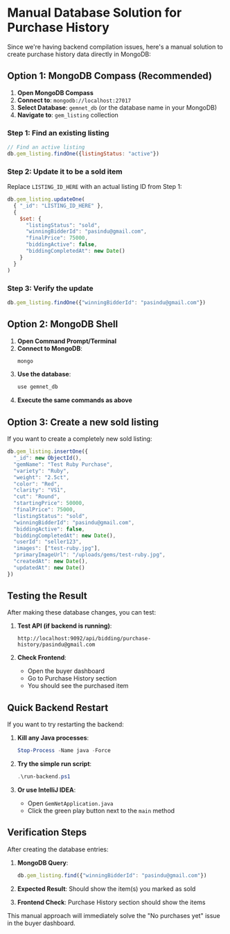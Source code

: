 # Manual Database Solution for Purchase History

Since we're having backend compilation issues, here's a manual solution to create purchase history data directly in MongoDB:

## Option 1: MongoDB Compass (Recommended)

1. **Open MongoDB Compass**
2. **Connect to**: `mongodb://localhost:27017`
3. **Select Database**: `gemnet_db` (or the database name in your MongoDB)
4. **Navigate to**: `gem_listing` collection

### Step 1: Find an existing listing
```javascript
// Find an active listing
db.gem_listing.findOne({listingStatus: "active"})
```

### Step 2: Update it to be a sold item
Replace `LISTING_ID_HERE` with an actual listing ID from Step 1:

```javascript
db.gem_listing.updateOne(
  { "_id": "LISTING_ID_HERE" },
  { 
    $set: { 
      "listingStatus": "sold",
      "winningBidderId": "pasindu@gmail.com",
      "finalPrice": 75000,
      "biddingActive": false,
      "biddingCompletedAt": new Date()
    }
  }
)
```

### Step 3: Verify the update
```javascript
db.gem_listing.findOne({"winningBidderId": "pasindu@gmail.com"})
```

## Option 2: MongoDB Shell

1. **Open Command Prompt/Terminal**
2. **Connect to MongoDB**:
   ```bash
   mongo
   ```
3. **Use the database**:
   ```javascript
   use gemnet_db
   ```
4. **Execute the same commands as above**

## Option 3: Create a new sold listing

If you want to create a completely new sold listing:

```javascript
db.gem_listing.insertOne({
  "_id": new ObjectId(),
  "gemName": "Test Ruby Purchase",
  "variety": "Ruby",
  "weight": "2.5ct",
  "color": "Red",
  "clarity": "VS1",
  "cut": "Round",
  "startingPrice": 50000,
  "finalPrice": 75000,
  "listingStatus": "sold",
  "winningBidderId": "pasindu@gmail.com",
  "biddingActive": false,
  "biddingCompletedAt": new Date(),
  "userId": "seller123",
  "images": ["test-ruby.jpg"],
  "primaryImageUrl": "/uploads/gems/test-ruby.jpg",
  "createdAt": new Date(),
  "updatedAt": new Date()
})
```

## Testing the Result

After making these database changes, you can test:

1. **Test API (if backend is running)**:
   ```
   http://localhost:9092/api/bidding/purchase-history/pasindu@gmail.com
   ```

2. **Check Frontend**: 
   - Open the buyer dashboard
   - Go to Purchase History section
   - You should see the purchased item

## Quick Backend Restart

If you want to try restarting the backend:

1. **Kill any Java processes**:
   ```powershell
   Stop-Process -Name java -Force
   ```

2. **Try the simple run script**:
   ```powershell
   .\run-backend.ps1
   ```

3. **Or use IntelliJ IDEA**:
   - Open `GemNetApplication.java`
   - Click the green play button next to the `main` method

## Verification Steps

After creating the database entries:

1. **MongoDB Query**:
   ```javascript
   db.gem_listing.find({"winningBidderId": "pasindu@gmail.com"})
   ```

2. **Expected Result**: Should show the item(s) you marked as sold

3. **Frontend Check**: Purchase History section should show the items

This manual approach will immediately solve the "No purchases yet" issue in the buyer dashboard.
